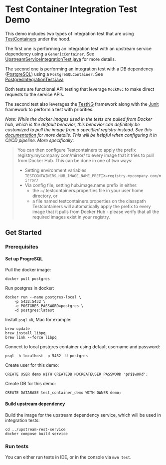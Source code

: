 # Test Container Integration Test Demo

This demo includes two types of integration test that are using [TestContainers](https://testcontainers.com/) under the hood.

The first one is performing an integration test with an upstream service dependency using a `GenericContainer`. See [UpstreamServiceIntegrationTest.java](./src/test/java/io/autumnkids/consumer_service/UpstreamServiceIntegrationTest.java) for more details.

The second one is performing an integration test with a DB dependency ([PostgreSQL](https://www.postgresql.org/)) using a `PostgreSQLContainer`. See [PostgresIntegrationTest.java](./src/test/java/io/autumnkids/consumer_service/PostgresIntegrationTest.java)

Both tests are functional API testing that leverage `MockMvc` to make direct requests to the service APIs.

The second test also leverages the [TestNG](https://testng.org/) framework along with the [Junit](https://junit.org/junit5/docs/current/user-guide/) framework to perform a test with priorities.

_Note: While the docker images used in the tests are pulled from Docker hub, which is the default behavior, this behavior can definitely be customized to pull the image from a specified registry instead. See this [documentation](https://java.testcontainers.org/features/image_name_substitution/) for more details. This will be helpful when configuring it in CI/CD pipeline. More specifically:_

> You can then configure Testcontainers to apply the prefix registry.mycompany.com/mirror/ to every image that it tries to pull from Docker Hub. This can be done in one of two ways:
> * Setting environment variables `TESTCONTAINERS_HUB_IMAGE_NAME_PREFIX=registry.mycompany.com/mirror/`
> * Via config file, setting hub.image.name.prefix in either:
>   * the ~/.testcontainers.properties file in your user home directory, or
>   * a file named testcontainers.properties on the classpath
> Testcontainers will automatically apply the prefix to every image that it pulls from Docker Hub - please verify that all the required images exist in your registry.

## Get Started

### Prerequisites

#### Set up ProgreSQL

Pull the docker image:

    docker pull postgres

Run postgres in docker:

    docker run --name postgres-local \
        -p 5432:5432 \
        -e POSTGRES_PASSWORD=postgres \
        -d postgres:latest

Install `psql` cli, Mac for example:

    brew update
    brew install libpq
    brew link --force libpq

Connect to local postgres container using default username and password:

    psql -h localhost -p 5432 -U postgres

Create user for this demo:

    CREATE USER demo WITH CREATEDB NOCREATEUSER PASSWORD 'p@$$w0Rd';

Create DB for this demo:

    CREATE DATABASE test_container_demo WITH OWNER demo;

#### Build upstream dependency

Build the image for the upstream dependency service, which will be used in integration tests:

    cd ../upstream-rest-service
    docker compose build service

### Run tests

You can either run tests in IDE, or in the console via `mvn test`.
